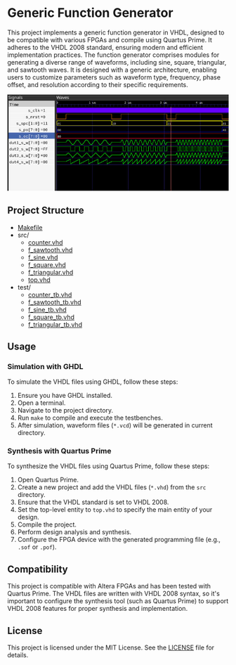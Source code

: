 # Generic Function Generator

This project implements a generic function generator in VHDL,
designed to be compatible with various FPGAs and compile using Quartus Prime. 
It adheres to the VHDL 2008 standard, ensuring modern and efficient implementation practices. 
The function generator comprises modules for generating a diverse range of waveforms,
including sine, square, triangular, and sawtooth waves. 
It is designed with a generic architecture, 
enabling users to customize parameters such as waveform type, frequency,
phase offset, and resolution according to their specific requirements.

![GTKWave Example](gtkwave-example.jpg)

## Project Structure

- [Makefile](Makefile)
- src/
  - [counter.vhd](src/counter.vhd)
  - [f_sawtooth.vhd](src/f_sawtooth.vhd)
  - [f_sine.vhd](src/f_sine.vhd)
  - [f_square.vhd](src/f_square.vhd)
  - [f_triangular.vhd](src/f_triangular.vhd)
  - [top.vhd](src/top.vhd)
- test/
  - [counter_tb.vhd](test/counter_tb.vhd)
  - [f_sawtooth_tb.vhd](test/f_sawtooth_tb.vhd)
  - [f_sine_tb.vhd](test/f_sine_tb.vhd)
  - [f_square_tb.vhd](test/f_square_tb.vhd)
  - [f_triangular_tb.vhd](test/f_triangular_tb.vhd)

## Usage

### Simulation with GHDL

To simulate the VHDL files using GHDL, follow these steps:

1. Ensure you have GHDL installed.
2. Open a terminal.
3. Navigate to the project directory.
4. Run `make` to compile and execute the testbenches.
5. After simulation, waveform files (`*.vcd`) will be generated in current directory.

### Synthesis with Quartus Prime

To synthesize the VHDL files using Quartus Prime, follow these steps:

1. Open Quartus Prime.
2. Create a new project and add the VHDL files (`*.vhd`) from the `src` directory.
3. Ensure that the VHDL standard is set to VHDL 2008.
4. Set the top-level entity to `top.vhd` to specify the main entity of your design.
5. Compile the project.
6. Perform design analysis and synthesis.
7. Configure the FPGA device with the generated programming file (e.g., `.sof` or `.pof`).

## Compatibility

This project is compatible with Altera FPGAs and has been tested with Quartus Prime. 
The VHDL files are written with VHDL 2008 syntax, 
so it's important to configure the synthesis tool (such as Quartus Prime) to support VHDL 2008
features for proper synthesis and implementation.

## License

This project is licensed under the MIT License. 
See the [LICENSE](LICENSE) file for details.
